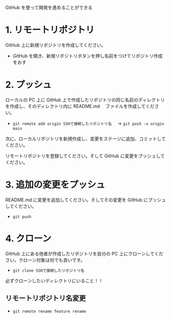 GitHub を使って開発を進めることができる

# 1. リモートリポジトリ

GitHub 上に新規リポジトリを作成してください。

- GitHub を開き、新規リポジトリボタンを押し名前をつけてリポジトリ作成をおす

# 2. プッシュ

ローカルの PC 上に GitHub 上で作成したリポジトリの同じ名前のディレクトリを作成し、そのディレクトリ内に README.md 　ファイルを作成してください。

- `git remote add origin SSHで接続したリポジトリ名`　 → `git push -u origin main`

次に、ローカルリポジトリを新規作成し、変更をステージに追加、コミットしてください。

リモートリポジトリを登録してください。そして GitHub に変更をプッシュしてください。

# 3. 追加の変更をプッシュ

README.md に変更を追加してください。そしてその変更を GitHub にプッシュしてください。

- `git push`

# 4. クローン

GitHub 上にある他者が作成したリポジトリを自分の PC 上にクローンしてください。クローン対象は何でも良いです。

- `git clone SSHで接続したリポジトリ名`

必ずクローンしたいディレクトリにいること！！

## リモートリポジトリ名変更

- `git remote rename feature rename`
